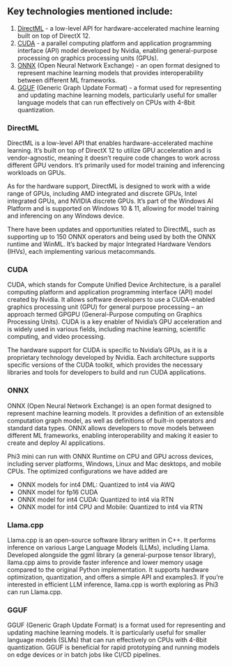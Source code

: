 ## Key technologies mentioned include:
 
1. [DirectML](https://learn.microsoft.com/windows/ai/directml/dml?WT.mc_id=aiml-138114-kinfeylo) - a low-level API for hardware-accelerated machine learning built on top of DirectX 12.
2. [CUDA](https://blogs.nvidia.com/blog/what-is-cuda-2/) - a parallel computing platform and application programming interface (API) model developed by Nvidia, enabling general-purpose processing on graphics processing units (GPUs).
3. [ONNX](https://onnx.ai/) (Open Neural Network Exchange) - an open format designed to represent machine learning models that provides interoperability between different ML frameworks.
4. [GGUF](https://github.com/ggerganov/ggml/blob/master/docs/gguf.md) (Generic Graph Update Format) - a format used for representing and updating machine learning models, particularly useful for smaller language models that can run effectively on CPUs with 4-8bit quantization.

 
### DirectML 
DirectML is a low-level API that enables hardware-accelerated machine learning. It’s built on top of DirectX 12 to utilize GPU acceleration and is vendor-agnostic, meaning it doesn’t require code changes to work across different GPU vendors. It’s primarily used for model training and inferencing workloads on GPUs.
 
As for the hardware support, DirectML is designed to work with a wide range of GPUs, including AMD integrated and discrete GPUs, Intel integrated GPUs, and NVIDIA discrete GPUs. It’s part of the Windows AI Platform and is supported on Windows 10 & 11, allowing for model training and inferencing on any Windows device.
 
There have been updates and opportunities related to DirectML, such as supporting up to 150 ONNX operators and being used by both the ONNX runtime and WinML. It’s backed by major Integrated Hardware Vendors (IHVs), each implementing various metacommands.
 
### CUDA 
CUDA, which stands for Compute Unified Device Architecture, is a parallel computing platform and application programming interface (API) model created by Nvidia. It allows software developers to use a CUDA-enabled graphics processing unit (GPU) for general purpose processing – an approach termed GPGPU (General-Purpose computing on Graphics Processing Units). CUDA is a key enabler of Nvidia’s GPU acceleration and is widely used in various fields, including machine learning, scientific computing, and video processing.
 
The hardware support for CUDA is specific to Nvidia’s GPUs, as it is a proprietary technology developed by Nvidia. Each architecture supports specific versions of the CUDA toolkit, which provides the necessary libraries and tools for developers to build and run CUDA applications.
 
### ONNX 
ONNX (Open Neural Network Exchange) is an open format designed to represent machine learning models. It provides a definition of an extensible computation graph model, as well as definitions of built-in operators and standard data types. ONNX allows developers to move models between different ML frameworks, enabling interoperability and making it easier to create and deploy AI applications.

Phi3 mini can run with ONNX Runtime on CPU and GPU across devices, including server platforms, Windows, Linux and Mac desktops, and mobile CPUs. 
The optimized configurations we have added are
- ONNX models for int4 DML: Quantized to int4 via AWQ
- ONNX model for fp16 CUDA
- ONNX model for int4 CUDA: Quantized to int4 via RTN
- ONNX model for int4 CPU and Mobile: Quantized to int4 via RTN

### Llama.cpp
Llama.cpp is an open-source software library written in C++. It performs inference on various Large Language Models (LLMs), including Llama. Developed alongside the ggml library (a general-purpose tensor library), llama.cpp aims to provide faster inference and lower memory usage compared to the original Python implementation. It supports hardware optimization, quantization, and offers a simple API and examples3. If you’re interested in efficient LLM inference, llama.cpp is worth exploring as Phi3 can run Llama.cpp. 

### GGUF 
GGUF (Generic Graph Update Format) is a format used for representing and updating machine learning models. It is particularly useful for smaller language models (SLMs) that can run effectively on CPUs with 4-8bit quantization. GGUF is beneficial for rapid prototyping and running models on edge devices or in batch jobs like CI/CD pipelines.
